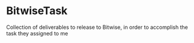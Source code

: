 # BitwiseTask
Collection of deliverables to release to Bitwise, in order to accomplish the task they assigned to me
